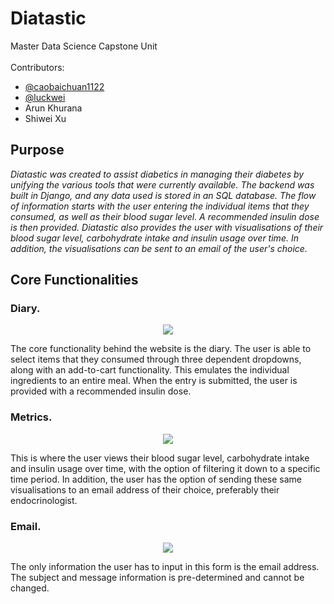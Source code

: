 # Diatastic
Master Data Science Capstone Unit
<br/>
<br/>
Contributors:

* [@caobaichuan1122](https://github.com/caobaichuan1122)
* [@luckwei](https://github.com/luckwei)
* Arun Khurana
* Shiwei Xu

<h2>
Purpose
</h2>

*Diatastic was created to assist diabetics in managing their diabetes by unifying the various tools that were currently available. The backend was built in Django, and any data used is stored in an SQL database. The flow of information starts with the user entering the individual items that they consumed, as well as their blood sugar level. A recommended insulin dose is then provided. Diatastic also provides the user with visualisations of their blood sugar level, carbohydrate intake and insulin usage over time. In addition, the visualisations can be sent to an email of the user's choice.*

<h2>
  Core Functionalities
</h2>

<h3>
  Diary.
</h3>

<p align="center">
  <img src="https://user-images.githubusercontent.com/110654543/208659115-4be8df43-afb1-4c97-bb3c-1d05e1c04f82.png"/>
</p>

The core functionality behind the website is the diary. The user is able to select items that they consumed through three dependent dropdowns, along with an add-to-cart functionality. This emulates the individual ingredients to an entire meal. When the entry is submitted, the user is provided with a recommended insulin dose.

<h3>
  Metrics.
</h3>

<p align="center">
  <img src="https://user-images.githubusercontent.com/110654543/208660736-ea1cbf59-5615-4b60-bb17-6b9e50db2cc5.png"/>
</p>

This is where the user views their blood sugar level, carbohydrate intake and insulin usage over time, with the option of filtering it down to a specific time period. In addition, the user has the option of sending these same visualisations to an email address of their choice, preferably their endocrinologist.

<h3>
  Email.
</h3>
<p align="center">
  <img src="https://user-images.githubusercontent.com/110654543/208662437-19ff2897-61a7-429d-ab08-1fea767190de.png"/>
</p>

The only information the user has to input in this form is the email address. The subject and message information is pre-determined and cannot be changed.
